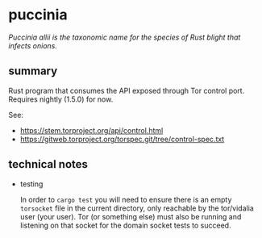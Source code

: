 # puccinia

*Puccinia allii is the taxonomic name for the species of Rust blight that
 infects onions.*

## summary

Rust program that consumes the API exposed through Tor control port. Requires
nightly (1.5.0) for now.

See:

- https://stem.torproject.org/api/control.html
- https://gitweb.torproject.org/torspec.git/tree/control-spec.txt

## technical notes

- testing

  In order to `cargo test` you will need to ensure there is an empty `torsocket`
  file in the current directory, only reachable by the tor/vidalia user (your
  user). Tor (or something else) must also be running and listening on that
  socket for the domain socket tests to succeed.
